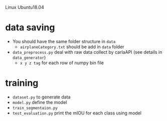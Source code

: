 Linux Ubuntu18.04

# data saving
* You should have the same folder structure in `data`
    * `airplaneCategory.txt` should be add in `data` folder
* `data_preprocess.py` deal with raw data collect by carlaAPI (see details in `data_generator`)
    * `x y z tag` for each row of numpy bin file

# training
* `dataset.py` to generate data
* `model.py` define the model
* `train_segmentaion.py`
* `test_evaluation.py` print the mIOU for each class using model

